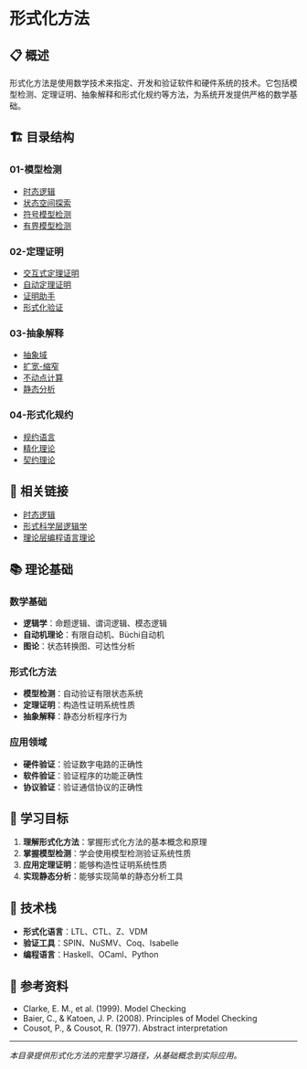 # 形式化方法

## 📋 概述

形式化方法是使用数学技术来指定、开发和验证软件和硬件系统的技术。它包括模型检测、定理证明、抽象解释和形式化规约等方法，为系统开发提供严格的数学基础。

## 🏗️ 目录结构

### 01-模型检测

- [时态逻辑](01-Model-Checking/01-Temporal-Logic.md)
- [状态空间探索](01-Model-Checking/02-State-Space-Exploration.md)
- [符号模型检测](01-Model-Checking/03-Symbolic-Model-Checking.md)
- [有界模型检测](01-Model-Checking/04-Bounded-Model-Checking.md)

### 02-定理证明

- [交互式定理证明](02-Theorem-Proving/01-Interactive-Theorem-Proving.md)
- [自动定理证明](02-Theorem-Proving/02-Automated-Theorem-Proving.md)
- [证明助手](02-Theorem-Proving/03-Proof-Assistants.md)
- [形式化验证](02-Theorem-Proving/04-Formal-Verification.md)

### 03-抽象解释

- [抽象域](03-Abstract-Interpretation/01-Abstract-Domains.md)
- [扩宽-缩窄](03-Abstract-Interpretation/02-Widening-Narrowing.md)
- [不动点计算](03-Abstract-Interpretation/03-Fixpoint-Computation.md)
- [静态分析](03-Abstract-Interpretation/04-Static-Analysis.md)

### 04-形式化规约

- [规约语言](04-Formal-Specification/01-Specification-Languages.md)
- [精化理论](04-Formal-Specification/02-Refinement-Theory.md)
- [契约理论](04-Formal-Specification/03-Contract-Theory.md)

## 🔗 相关链接

- [时态逻辑](../07-Temporal-Logic/)
- [形式科学层逻辑学](../../02-Formal-Science/02-Formal-Logic/)
- [理论层编程语言理论](../01-Programming-Language-Theory/)

## 📚 理论基础

### 数学基础

- **逻辑学**：命题逻辑、谓词逻辑、模态逻辑
- **自动机理论**：有限自动机、Büchi自动机
- **图论**：状态转换图、可达性分析

### 形式化方法

- **模型检测**：自动验证有限状态系统
- **定理证明**：构造性证明系统性质
- **抽象解释**：静态分析程序行为

### 应用领域

- **硬件验证**：验证数字电路的正确性
- **软件验证**：验证程序的功能正确性
- **协议验证**：验证通信协议的正确性

## 🎯 学习目标

1. **理解形式化方法**：掌握形式化方法的基本概念和原理
2. **掌握模型检测**：学会使用模型检测验证系统性质
3. **应用定理证明**：能够构造性证明系统性质
4. **实现静态分析**：能够实现简单的静态分析工具

## 🔧 技术栈

- **形式化语言**：LTL、CTL、Z、VDM
- **验证工具**：SPIN、NuSMV、Coq、Isabelle
- **编程语言**：Haskell、OCaml、Python

## 📖 参考资料

- Clarke, E. M., et al. (1999). Model Checking
- Baier, C., & Katoen, J. P. (2008). Principles of Model Checking
- Cousot, P., & Cousot, R. (1977). Abstract interpretation

---

*本目录提供形式化方法的完整学习路径，从基础概念到实际应用。*
